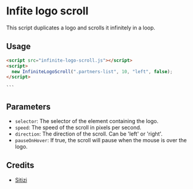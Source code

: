 # Infite logo scroll

This script duplicates a logo and scrolls it infinitely in a loop.

## Usage

````html
<script src="infinite-logo-scroll.js"></script>
<script>
  new InfiniteLogoScroll(".partners-list", 10, "left", false);
</script>

```
````

## Parameters

- `selector`: The selector of the element containing the logo.
- `speed`: The speed of the scroll in pixels per second.
- `direction`: The direction of the scroll. Can be 'left' or 'right'.
- `pauseOnHover`: If true, the scroll will pause when the mouse is over the logo.

## Credits

- [Sitizi](https://sitizi.fr)
